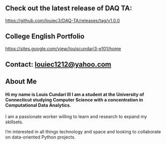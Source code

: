 ## **Check out the latest release of DAQ TA:** 
https://github.com/louiec3/DAQ-TA/releases/tag/v1.0.0 

## **College English Portfolio**
https://sites.google.com/view/louiscundari3-e101/home

## Contact: louiec1212@yahoo.com

## **About Me**

#### Hi my name is Louis Cundari III I am a student at the University of Connecticut studying Computer Science with a concentration in Computational Data Analytics.

I am a passionate worker willing to learn and research to expand my skillsets. 

I’m interested in all things technology and space and looking to collaborate on data-oriented Python projects.

<!---
louiec3/louiec3 is a ✨ special ✨ repository because its `README.md` (this file) appears on your GitHub profile.
You can click the Preview link to take a look at your changes.
--->
